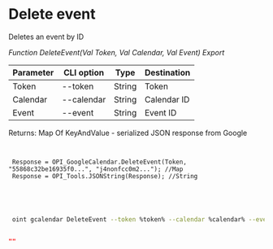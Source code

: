 ﻿---
sidebar_position: 7
---

# Delete event
 Deletes an event by ID


*Function DeleteEvent(Val Token, Val Calendar, Val Event) Export*

 | Parameter | CLI option | Type | Destination |
 |-|-|-|-|
 | Token | --token | String | Token |
 | Calendar | --calendar | String | Calendar ID |
 | Event | --event | String | Event ID |

 
 Returns: Map Of KeyAndValue - serialized JSON response from Google

```bsl title="Code example"
	
 
 Response = OPI_GoogleCalendar.DeleteEvent(Token, "55868c32be16935f0...", "j4nonfcc0m2..."); //Map
 Response = OPI_Tools.JSONString(Response); //String
 
 
	
```

```sh title="CLI command example"
 
 oint gcalendar DeleteEvent --token %token% --calendar %calendar% --event %event%


```


```json title="Result"

""

```
